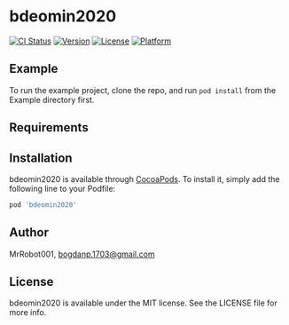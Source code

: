 # bdeomin2020

[![CI Status](https://img.shields.io/travis/MrRobot001/bdeomin2020.svg?style=flat)](https://travis-ci.org/MrRobot001/bdeomin2020)
[![Version](https://img.shields.io/cocoapods/v/bdeomin2020.svg?style=flat)](https://cocoapods.org/pods/bdeomin2020)
[![License](https://img.shields.io/cocoapods/l/bdeomin2020.svg?style=flat)](https://cocoapods.org/pods/bdeomin2020)
[![Platform](https://img.shields.io/cocoapods/p/bdeomin2020.svg?style=flat)](https://cocoapods.org/pods/bdeomin2020)

## Example

To run the example project, clone the repo, and run `pod install` from the Example directory first.

## Requirements

## Installation

bdeomin2020 is available through [CocoaPods](https://cocoapods.org). To install
it, simply add the following line to your Podfile:

```ruby
pod 'bdeomin2020'
```

## Author

MrRobot001, bogdanp.1703@gmail.com

## License

bdeomin2020 is available under the MIT license. See the LICENSE file for more info.
